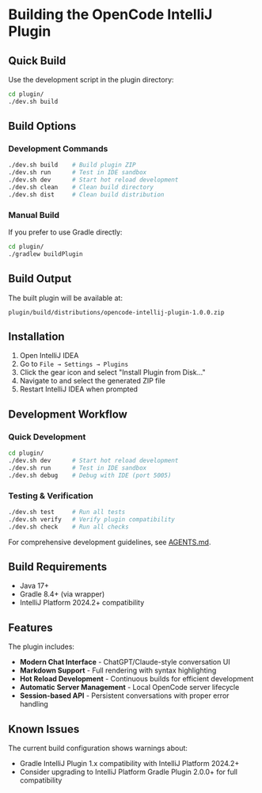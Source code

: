 # Building the OpenCode IntelliJ Plugin

## Quick Build

Use the development script in the plugin directory:

```bash
cd plugin/
./dev.sh build
```

## Build Options

### Development Commands
```bash
./dev.sh build    # Build plugin ZIP
./dev.sh run      # Test in IDE sandbox
./dev.sh dev      # Start hot reload development
./dev.sh clean    # Clean build directory
./dev.sh dist     # Clean build distribution
```

### Manual Build
If you prefer to use Gradle directly:
```bash
cd plugin/
./gradlew buildPlugin
```

## Build Output

The built plugin will be available at:
```
plugin/build/distributions/opencode-intellij-plugin-1.0.0.zip
```

## Installation

1. Open IntelliJ IDEA
2. Go to `File → Settings → Plugins`
3. Click the gear icon and select "Install Plugin from Disk..."
4. Navigate to and select the generated ZIP file
5. Restart IntelliJ IDEA when prompted

## Development Workflow

### Quick Development
```bash
cd plugin/
./dev.sh dev      # Start hot reload development
./dev.sh run      # Test in IDE sandbox
./dev.sh debug    # Debug with IDE (port 5005)
```

### Testing & Verification
```bash
./dev.sh test     # Run all tests
./dev.sh verify   # Verify plugin compatibility
./dev.sh check    # Run all checks
```

For comprehensive development guidelines, see [AGENTS.md](AGENTS.md).

## Build Requirements

- Java 17+
- Gradle 8.4+ (via wrapper)
- IntelliJ Platform 2024.2+ compatibility

## Features

The plugin includes:
- **Modern Chat Interface** - ChatGPT/Claude-style conversation UI
- **Markdown Support** - Full rendering with syntax highlighting
- **Hot Reload Development** - Continuous builds for efficient development
- **Automatic Server Management** - Local OpenCode server lifecycle
- **Session-based API** - Persistent conversations with proper error handling

## Known Issues

The current build configuration shows warnings about:
- Gradle IntelliJ Plugin 1.x compatibility with IntelliJ Platform 2024.2+
- Consider upgrading to IntelliJ Platform Gradle Plugin 2.0.0+ for full compatibility
